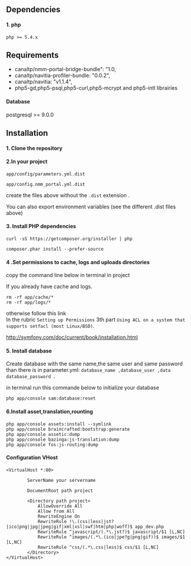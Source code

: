 


<h2>Dependencies</h2>

 <h4>1. php</h4>

 	php >= 5.4.x





<h2>Requirements</h2>
<ul>
	<li>canaltp/nmm-portal-bridge-bundle": "1.0,</li>
	<li> canaltp/navitia-profiler-bundle: "0.0.2",</li>
	<li>canaltp/navitia: "v1.1.4",</li>
	<li>php5-gd,php5-psql,php5-curl,php5-mcrypt and php5-intl librairies</li>

</ul>
<h4>Database</h4>
	postgresql >= 9.0.0

<br />
<h2>Installation</h2>
<h4>1. Clone the repository</h4>


<h4>2.In your project</h4>
 
	app/config/parameters.yml.dist

	app/config.nmm_portal.yml.dist

create the files above without the `.dist` extension .


You can also export environment variables (see the different .dist files above)


<h4>3. Install PHP dependencies</h4>

 	curl -sS https://getcomposer.org/installer | php

	composer.phar install --prefer-source



<h4>4 .Set permissions to cache, logs and uploads directories</h4>

copy the command line below in terminal in project

If you already have  cache and logs.

	rm -rf app/cache/*
	rm -rf app/logs/*
otherwise
follow this link  
In the rubric `Setting up Permissions` 3th part `Using ACL on a system that supports setfacl (most Linux/BSD)`.

http://symfony.com/doc/current/book/installation.html



<h4>5. Install database</h4>

Create database with the same name,the same user and same password than there is in parameter.yml:
 `database_name ,database_user ,data database_password `.

in terminal run this commande below to initialize your database

	php app/console sam:database:reset

<h4>6.Install asset,translation,rounting</h4>

	php app/console assets:install --symlink
	php app/console braincrafted:bootstrap:generate
	php app/console assetic:dump
	php app/console bazinga:js-translation:dump
	php app/console fos:js-routing:dump
	
	


<h4> Configuration VHost </h4>

	<VirtualHost *:80>
    		
    		ServerName your servername

    		DocumentRoot path project

    		<Directory path project>
        		AllowOverride All
        		Allow from All
        		RewriteEngine On
        		RewriteRule !\.(css|less|jst?|ico|png|jpg|jpeg|gif|xml|xsl|swf|htm|php|woff)$ app_dev.php
        		RewriteRule ^javascript/(.*\.jst?)$ javascript/$1 [L,NC]
        		RewriteRule ^images/(.*\.(ico|jpe?g|png|gif))$ images/$1 [L,NC]
        		RewriteRule ^css/(.*\.css|less)$ css/$1 [L,NC]
    		</Directory>
	</VirtualHost>
 


